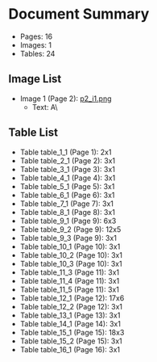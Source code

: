 # Document Summary

- Pages: 16
- Images: 1
- Tables: 24

## Image List

- Image 1 (Page 2): [p2_i1.png](pdf_images/p2_i1.png)
  - Text: A\

## Table List

- Table table_1_1 (Page 1): 2x1
- Table table_2_1 (Page 2): 3x1
- Table table_3_1 (Page 3): 3x1
- Table table_4_1 (Page 4): 3x1
- Table table_5_1 (Page 5): 3x1
- Table table_6_1 (Page 6): 3x1
- Table table_7_1 (Page 7): 3x1
- Table table_8_1 (Page 8): 3x1
- Table table_9_1 (Page 9): 6x3
- Table table_9_2 (Page 9): 12x5
- Table table_9_3 (Page 9): 3x1
- Table table_10_1 (Page 10): 3x1
- Table table_10_2 (Page 10): 3x1
- Table table_10_3 (Page 10): 3x1
- Table table_11_3 (Page 11): 3x1
- Table table_11_4 (Page 11): 3x1
- Table table_11_5 (Page 11): 3x1
- Table table_12_1 (Page 12): 17x6
- Table table_12_2 (Page 12): 3x1
- Table table_13_1 (Page 13): 3x1
- Table table_14_1 (Page 14): 3x1
- Table table_15_1 (Page 15): 18x3
- Table table_15_2 (Page 15): 3x1
- Table table_16_1 (Page 16): 3x1
